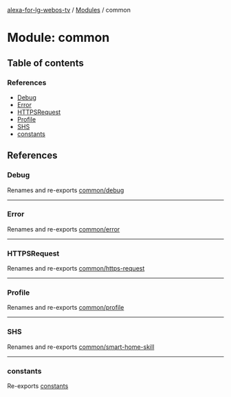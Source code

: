 [alexa-for-lg-webos-tv](../README.md) / [Modules](../modules.md) / common

# Module: common

## Table of contents

### References

- [Debug](common.md#debug)
- [Error](common.md#error)
- [HTTPSRequest](common.md#httpsrequest)
- [Profile](common.md#profile)
- [SHS](common.md#shs)
- [constants](common.md#constants)

## References

### Debug

Renames and re-exports [common/debug](common_debug.md)

___

### Error

Renames and re-exports [common/error](common_error.md)

___

### HTTPSRequest

Renames and re-exports [common/https-request](common_https_request.md)

___

### Profile

Renames and re-exports [common/profile](common_profile.md)

___

### SHS

Renames and re-exports [common/smart-home-skill](common_smart_home_skill.md)

___

### constants

Re-exports [constants](common_constants.md#constants)
